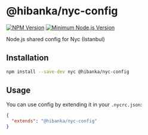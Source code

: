 # @hibanka/nyc-config

[![NPM Version](https://badgen.net/npm/v/@hibanka/nyc-config)](https://npmjs.com/package/@hibanka/nyc-config)
[![Minimum Node.js Version](https://badgen.net/npm/node/@hibanka/nyc-config)](https://npmjs.com/package/@hibanka/nyc-config)

Node.js shared config for Nyc (Istanbul)

## Installation

```bash
npm install --save-dev nyc @hibanka/nyc-config
```

## Usage

You can use config by extending it in your `.nycrc.json`:

```json
{
  "extends": "@hibanka/nyc-config"
}
```
